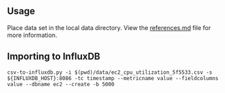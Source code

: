 ## Usage

Place data set in the local data directory. View the [references.md](references.md) file for more information.

## Importing to InfluxDB

```
csv-to-influxdb.py -i $(pwd)/data/ec2_cpu_utilization_5f5533.csv -s ${INFLUXDB_HOST}:8086 -tc timestamp --metricname value --fieldcolumns value --dbname ec2 --create -b 5000
```
